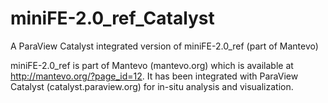 miniFE-2.0_ref_Catalyst
=======================

A ParaView Catalyst integrated version of miniFE-2.0_ref (part of Mantevo)

miniFE-2.0_ref is part of Mantevo (mantevo.org) which is available at http://mantevo.org/?page_id=12. It has been
integrated with ParaView Catalyst (catalyst.paraview.org) for in-situ analysis and visualization.

